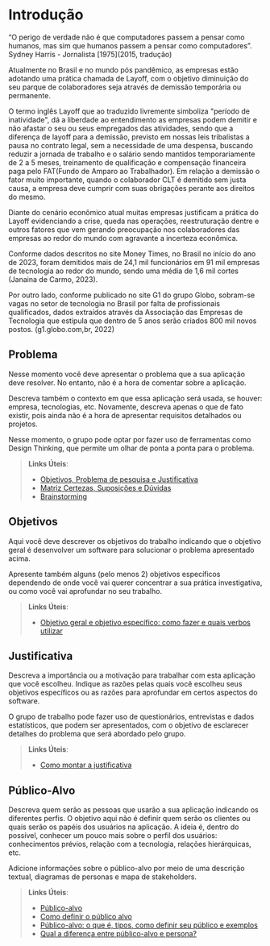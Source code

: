 # Introdução

“O perigo de verdade não é que computadores passem a pensar como humanos, mas sim que humanos passem a pensar como computadores”. Sydney Harris - Jornalista [1975](2015, tradução)

Atualmente no Brasil e no mundo pós pandêmico, as empresas estão adotando uma prática chamada de Layoff, com o objetivo diminuição do seu parque de colaboradores seja através de demissão temporária ou permanente.

O termo inglês Layoff que ao traduzido livremente simboliza "período de inatividade", dá a liberdade ao entendimento as empresas podem demitir e não afastar o seu ou seus empregados das atividades, sendo que a diferença de layoff para a demissão, previsto em nossas leis tribalistas a pausa no contrato legal, sem a necessidade de uma despensa, buscando reduzir a jornada de trabalho e o salário sendo mantidos temporariamente de 2 a 5 meses, treinamento de qualificação e compensação financeira paga pelo FAT(Fundo de Amparo ao Trabalhador). Em relação a demissão o fator muito importante, quando o colaborador CLT é demitido sem justa causa, a empresa deve cumprir com suas obrigações perante aos direitos do mesmo. 

Diante do cenário econômico atual muitas empresas justificam a prática do Layoff evidenciando a crise, queda nas operações, reestruturação dentre e outros fatores que vem gerando preocupação nos colaboradores das empresas ao redor do mundo com agravante a incerteza econômica. 

Conforme dados descritos no site Money Times, no Brasil no início do ano de 2023, foram demitidos mais de 24,1 mil funcionários em 91 mil empresas de tecnologia ao redor do mundo, sendo uma média de 1,6 mil cortes (Janaina de Carmo, 2023). 

Por outro lado, conforme publicado no site G1 do grupo Globo, sobram-se vagas no setor de tecnologia no Brasil por falta de profissionais qualificados, dados extraídos através da Associação das Empresas de Tecnologia que estipula que dentro de 5 anos serão criados 800 mil novos postos. (g1.globo.com,br, 2022)

## Problema
Nesse momento você deve apresentar o problema que a sua aplicação deve  resolver. No entanto, não é a hora de comentar sobre a aplicação.

Descreva também o contexto em que essa aplicação será usada, se  houver: empresa, tecnologias, etc. Novamente, descreva apenas o que de  fato existir, pois ainda não é a hora de apresentar requisitos  detalhados ou projetos.

Nesse momento, o grupo pode optar por fazer uso  de ferramentas como Design Thinking, que permite um olhar de ponta a ponta para o problema.

> **Links Úteis**:
> - [Objetivos, Problema de pesquisa e Justificativa](https://medium.com/@versioparole/objetivos-problema-de-pesquisa-e-justificativa-c98c8233b9c3)
> - [Matriz Certezas, Suposições e Dúvidas](https://medium.com/educa%C3%A7%C3%A3o-fora-da-caixa/matriz-certezas-suposi%C3%A7%C3%B5es-e-d%C3%BAvidas-fa2263633655)
> - [Brainstorming](https://www.euax.com.br/2018/09/brainstorming/)

## Objetivos

Aqui você deve descrever os objetivos do trabalho indicando que o objetivo geral é desenvolver um software para solucionar o problema apresentado acima. 

Apresente também alguns (pelo menos 2) objetivos específicos dependendo de onde você vai querer concentrar a sua prática investigativa, ou como você vai aprofundar no seu trabalho.
 
> **Links Úteis**:
> - [Objetivo geral e objetivo específico: como fazer e quais verbos utilizar](https://blog.mettzer.com/diferenca-entre-objetivo-geral-e-objetivo-especifico/)

## Justificativa

Descreva a importância ou a motivação para trabalhar com esta aplicação que você escolheu. Indique as razões pelas quais você escolheu seus objetivos específicos ou as razões para aprofundar em certos aspectos do software.

O grupo de trabalho pode fazer uso de questionários, entrevistas e dados estatísticos, que podem ser apresentados, com o objetivo de esclarecer detalhes do problema que será abordado pelo grupo.

> **Links Úteis**:
> - [Como montar a justificativa](https://guiadamonografia.com.br/como-montar-justificativa-do-tcc/)

## Público-Alvo

Descreva quem serão as pessoas que usarão a sua aplicação indicando os diferentes perfis. O objetivo aqui não é definir quem serão os clientes ou quais serão os papéis dos usuários na aplicação. A ideia é, dentro do possível, conhecer um pouco mais sobre o perfil dos usuários: conhecimentos prévios, relação com a tecnologia, relações
hierárquicas, etc.

Adicione informações sobre o público-alvo por meio de uma descrição textual, diagramas de personas e mapa de stakeholders.

> **Links Úteis**:
> - [Público-alvo](https://blog.hotmart.com/pt-br/publico-alvo/)
> - [Como definir o público alvo](https://exame.com/pme/5-dicas-essenciais-para-definir-o-publico-alvo-do-seu-negocio/)
> - [Público-alvo: o que é, tipos, como definir seu público e exemplos](https://klickpages.com.br/blog/publico-alvo-o-que-e/)
> - [Qual a diferença entre público-alvo e persona?](https://rockcontent.com/blog/diferenca-publico-alvo-e-persona/)
